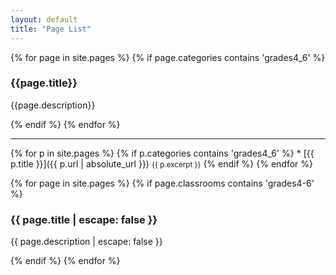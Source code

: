 ```yaml
---
layout: default
title: "Page List"
---
```


{% for page in site.pages %}
  {% if page.categories contains 'grades4_6' %}
    <div class="item">
      <h3>{{page.title}}</h3>
      <p>{{page.description}}</p>
    </div>
  {% endif %}
{% endfor %}

---

{% for p in site.pages %}
   {% if p.categories contains 'grades4_6' %}
     * [{{ p.title }}]({{ p.url | absolute_url }})
        <small>{{ p.excerpt }}</small>
   {% endif %}
{% endfor %}


{% for page in site.pages %}
  {% if page.classrooms contains 'grades4-6' %}
    <div class="item">
      <h3>{{ page.title | escape: false }}</h3>
      <p>{{ page.description | escape: false }}</p>
    </div>
  {% endif %}
{% endfor %}

